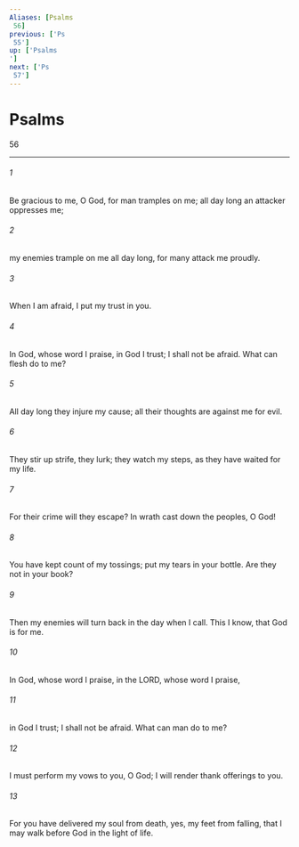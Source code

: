 ```yaml
---
Aliases: [Psalms 56]
previous: ['Ps 55']
up: ['Psalms']
next: ['Ps 57']
---
```

# Psalms 56

***
 

###### 1 
Be gracious to me, O God, for man tramples on me;  all day long an attacker oppresses me;   

###### 2 
my enemies trample on me all day long,  for many attack me proudly.   

###### 3 
When I am afraid,  I put my trust in you.   

###### 4 
In God, whose word I praise,  in God I trust; I shall not be afraid.  What can flesh do to me?  

###### 5 
All day long they injure my cause;  all their thoughts are against me for evil.   

###### 6 
They stir up strife, they lurk;  they watch my steps,  as they have waited for my life.   

###### 7 
For their crime will they escape?  In wrath cast down the peoples, O God!  

###### 8 
You have kept count of my tossings;  put my tears in your bottle.  Are they not in your book?   

###### 9 
Then my enemies will turn back  in the day when I call.  This I know, that God is for me.   

###### 10 
In God, whose word I praise,  in the LORD, whose word I praise,   

###### 11 
in God I trust; I shall not be afraid.  What can man do to me?  

###### 12 
I must perform my vows to you, O God;  I will render thank offerings to you.   

###### 13 
For you have delivered my soul from death,  yes, my feet from falling,  that I may walk before God  in the light of life.
